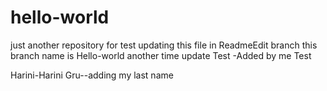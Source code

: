 # hello-world
just another repository for test
updating this file in ReadmeEdit branch
this branch name is Hello-world
another time update
Test -Added by me
Test

Harini-Harini
Gru--adding my last name
